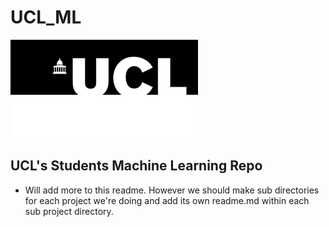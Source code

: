 # UCL_ML
![alt text](https://github.com/Elonelymusk/UCL_ML/blob/master/twitter-card-ucl-logo.png?raw=true!)

## UCL's Students Machine Learning Repo 
- Will add more to this readme. However we should make sub directories for each project we're doing and add its own readme.md within each sub project directory.





